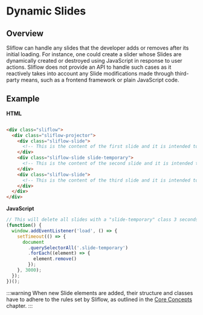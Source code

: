 # Dynamic Slides

## Overview

Sliflow can handle any slides that the developer adds or removes after its initial loading. For instance, one could
create a slider whose Slides are dynamically created or destroyed using JavaScript in response to user actions. Sliflow
does not provide an API to handle such cases as it reactively takes into account any Slide modifications made through
third-party means, such as a frontend framework or plain JavaScript code.

## Example

**HTML**

```html

<div class="sliflow">
  <div class="sliflow-projector">
    <div class="sliflow-slide">
      <!-- This is the content of the first slide and it is intended to be permanently shown -->
    </div>
    <div class="sliflow-slide slide-temporary">
      <!-- This is the content of the second slide and it is intended to be removed 3 seconds after the initial load -->
    </div>
    <div class="sliflow-slide">
      <!-- This is the content of the third slide and it is intended to be permanently shown -->
    </div>
  </div>
</div>
```

**JavaScript**

```javascript
// This will delete all slides with a "slide-temporary" class 3 seconds after the initial loading.
(function() {
  window.addEventListener('load', () => {
    setTimeout(() => {
      document
        .querySelectorAll('.slide-temporary')
        .forEach((element) => {
          element.remove()
        });
    }, 3000);
  });
})();
```

:::warning
When new Slide elements are added, their structure and classes have to adhere to the rules set by Sliflow, as outlined
in
the [Core Concepts](/guide/core-concepts) chapter.
:::
